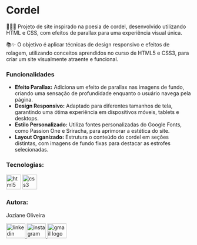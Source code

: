 <h1>Cordel</h1>

<p align="left">📜🎨🌐 Projeto de site inspirado na poesia de cordel, desenvolvido utilizando HTML e CSS, com efeitos de parallax para uma experiência visual única.<br>
 
📚✨ O objetivo é aplicar técnicas de design responsivo e efeitos de rolagem, utilizando conceitos aprendidos no curso de HTML5 e CSS3, para criar um site visualmente atraente e funcional.</p>

<h3 align="left">Funcionalidades</h3> 

<ul>
  <li><strong>Efeito Parallax:</strong> Adiciona um efeito de parallax nas imagens de fundo, criando uma sensação de profundidade enquanto o usuário navega pela página.</li>
  <li><strong>Design Responsivo:</strong> Adaptado para diferentes tamanhos de tela, garantindo uma ótima experiência em dispositivos móveis, tablets e desktops.</li>
  <li><strong>Estilo Personalizado:</strong> Utiliza fontes personalizadas do Google Fonts, como Passion One e Sriracha, para aprimorar a estética do site.</li>
  <li><strong>Layout Organizado:</strong> Estrutura o conteúdo do cordel em seções distintas, com imagens de fundo fixas para destacar as estrofes selecionadas.</li>
</ul>

<h3 align="left">Tecnologias:</h3> 
<div align="left">
  <img src="https://cdn.jsdelivr.net/gh/devicons/devicon/icons/html5/html5-original-wordmark.svg" height="40" alt="html5 logo" />
  <img src="https://cdn.jsdelivr.net/gh/devicons/devicon/icons/css3/css3-original-wordmark.svg" height="40" alt="css3 logo" />
</div>

<h3 align="left">Autora:</h3>
<p align="left">Joziane Oliveira</p>
<div align="left">
  <a href="https://www.linkedin.com/in/joziane-oliveira-144317182/" target="_blank">
    <img src="https://raw.githubusercontent.com/maurodesouza/profile-readme-generator/master/src/assets/icons/social/linkedin/default.svg" width="52" height="40" alt="linkedin logo" />
  </a>
  <a href="https://www.instagram.com/jozioliveirabr/" target="_blank">
    <img src="https://raw.githubusercontent.com/maurodesouza/profile-readme-generator/master/src/assets/icons/social/instagram/default.svg" width="52" height="40" alt="instagram logo" />
  </a>
  <a href="mailto:joziane.oliveira@educacao.mg.gov.br" target="_blank">
    <img src="https://raw.githubusercontent.com/maurodesouza/profile-readme-generator/master/src/assets/icons/social/gmail/default.svg" width="52" height="40" alt="gmail logo" />
  </a>
</div>
